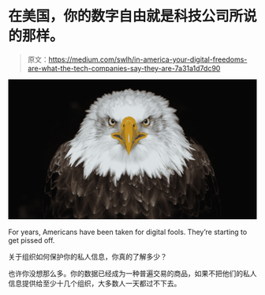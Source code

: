 # 在美国，你的数字自由就是科技公司所说的那样。

> 原文：<https://medium.com/swlh/in-america-your-digital-freedoms-are-what-the-tech-companies-say-they-are-7a31a1d7dc90>

![](img/82b5c67593ba365d0566afdd24e38643.png)

For years, Americans have been taken for digital fools. They’re starting to get pissed off.

关于组织如何保护你的私人信息，你真的了解多少？

也许你没想那么多。你的数据已经成为一种普遍交易的商品，如果不把他们的私人信息提供给至少十几个组织，大多数人一天都过不下去。